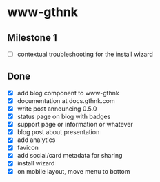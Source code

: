 # www-gthnk

## Milestone 1

- [ ] contextual troubleshooting for the install wizard

## Done

- [x] add blog component to www-gthnk
- [x] documentation at docs.gthnk.com
- [x] write post announcing 0.5.0
- [x] status page on blog with badges
- [x] support page or information or whatever
- [x] blog post about presentation
- [x] add analytics
- [x] favicon
- [x] add social/card metadata for sharing
- [x] install wizard
- [x] on mobile layout, move menu to bottom
